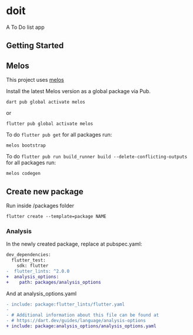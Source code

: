 # doit

A To Do list app

## Getting Started

## Melos
This project uses [melos](https://pub.dev/packages/melos)

Install the latest Melos version as a global package via Pub.
```shell
dart pub global activate melos
```
or

```shell
flutter pub global activate melos
```

To do `flutter pub get` for all packages run:
```shell
melos bootstrap
```

To do `flutter pub run build_runner build --delete-conflicting-outputs` for all packages run:
```shell
melos codegen
```


## Create new package

Run inside /packages folder
```shell
flutter create --template=package NAME
```

### Analysis

In the newly created package, replace at pubspec.yaml:
```diff
dev_dependencies:
  flutter_test:
    sdk: flutter
-  flutter_lints: ^2.0.0
+  analysis_options:
+    path: packages/analysis_options
```

And at analysis_options.yaml
```diff
- include: package:flutter_lints/flutter.yaml
-
- # Additional information about this file can be found at
- # https://dart.dev/guides/language/analysis-options
+ include: package:analysis_options/analysis_options.yaml
```